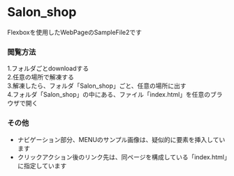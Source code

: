 # Salon_shop
Flexboxを使用したWebPageのSampleFile2です　  
### 閲覧方法　　
1.フォルダごとdownloadする<br>
2.任意の場所で解凍する<br>
3.解凍したら、フォルダ「Salon_shop」ごと、任意の場所に出す<br>
4.フォルダ「Salon_shop」の中にある、ファイル「index.html」を任意のブラウザで開く<br>
### その他<br>
- ナビゲーション部分、MENUのサンプル画像は、疑似的に<a>要素を挿入しています<br>
- クリックアクション後のリンク先は、同ページを構成している「index.html」に指定しています
